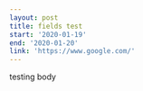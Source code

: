 ```yaml
---
layout: post
title: fields test
start: '2020-01-19'
end: '2020-01-20'
link: 'https://www.google.com/'
---
```

testing body
